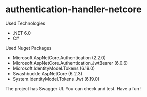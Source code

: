 # authentication-handler-netcore

Used Technologies

- .NET 6.0
- C#

Used Nuget Packages
- Microsoft.AspNetCore.Authentication (2.2.0)
- Microsoft.AspNetCore.Authentication.JwtBearer (6.0.6)
- Microsoft.IdentityModel.Tokens (6.19.0)
- Swashbuckle.AspNetCore (6.2.3)
- System.IdentityModel.Tokens.Jwt (6.19.0)

The project has Swagger UI. You can check and test.
Have a fun !
